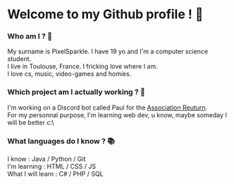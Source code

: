 # Welcome to my Github profile ! 👋

### Who am I ? 🙋
My surname is PixelSparkle. I have 19 yo and I'm a computer science student.\
I live in Toulouse, France. I fricking love where I am.\
I love cs, music, video-games and homies.

### Which project am I actually working ? 🔨
I'm working on a Discord bot called Paul for the [Association Reuturn](https://assureturn.fr/).\
For my personnal purpose, I'm learning web dev, u know, maybe someday I will be better c:\

### What languages do I know ? 📚
I know : Java / Python / Git  \
I'm learning : HTML / CSS / JS  \
What I will learn : C# / PHP / SQL
